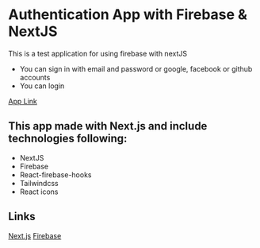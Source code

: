 # Authentication App with Firebase & NextJS

This is a test application for using firebase with nextJS

- You can sign in with email and password or google, facebook or github accounts
- You can login

[App Link](https://firebase-auth-sepia.vercel.app/)

## This app made with Next.js and include technologies following:
- NextJS
- Firebase
- React-firebase-hooks
- Tailwindcss
- React icons

## Links

[Next.js](https://nextjs.org/)
[Firebase](https://firebase.google.com/docs?authuser=0&hl=en)
